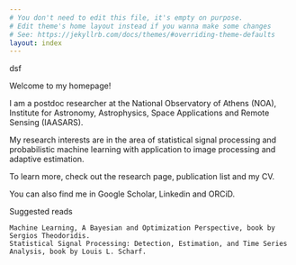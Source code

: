 ```yaml
---
# You don't need to edit this file, it's empty on purpose.
# Edit theme's home layout instead if you wanna make some changes
# See: https://jekyllrb.com/docs/themes/#overriding-theme-defaults
layout: index
---
```


dsf


Welcome to my homepage!

I am a postdoc researcher at the National Observatory of Athens (NOA), Institute for Astronomy, Astrophysics, Space Applications and Remote Sensing (IAASARS).

My research interests are in the area of statistical signal processing and probabilistic machine learning with application to image processing and adaptive estimation.

To learn more, check out the research page, publication list and my CV.

You can also find me in Google Scholar, Linkedin and ORCiD.

Suggested reads

    Machine Learning, A Bayesian and Optimization Perspective, book by Sergios Theodoridis.
    Statistical Signal Processing: Detection, Estimation, and Time Series Analysis, book by Louis L. Scharf.

